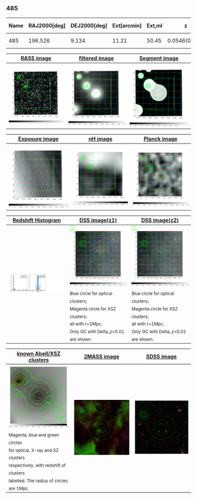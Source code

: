 <div STYLE="page-break-after: always;"></div>

### 485

|Name|RAJ2000[deg]|DEJ2000[deg] |Ext[arcmin]| Ext,ml | z | z_src| C|GC(XSZ,Delta_z<0.01)| GC(OPT,Delta_z<0.01)|GC| R_sig[arcmin] | R500[arcmin] | R500[Mpc]| CRsig[c/s] | CR500[c/s] |L500[1E44 erg/s]|F500[1E-12 erg/s/cm^2]| M500[1E14 Msun]|Tx[keV]|Cnt_sig|Beta|Rc[arcmin]|Comment|Alias|
|---|---|---|---|---|---|------|---|--------|---------|----------|---|---|---|---|---|---|---|---|---|---|---|---|---|---|
|485| 196.526| 9.134| 11.21| 50.45| 0.0546(0.005)| z1, z_opt| S| -| N, W| N, W| 15.138| 10.619| 0.676| 0.175(0.050)| 0.167(0.048)| 0.216(0.051)| 3.040(0.718)| 0.93(0.11)| 2.08(0.16)| 69.0| 0.838(-0.170+0.115)| 9.160(-1.966+1.626)| -| t474|

|[RASS image](../image/485/485_img.pdf)|[filtered image](../image/485/485_fil.pdf)|[Segment image](../image/485/485_seg.pdf)|
|-------------------|--------------------|-------------------|
| <img src="../image/485/485_img.png" width="300">  | <img src="../image/485/485_fil.png" width="300">   | <img src="../image/485/485_seg.png" width="300">  |

|[Exposure image](../image/485/485_mex.pdf)| [nH image](../image/485/485_nh.pdf)| [Planck image](../image/485/485_p.pdf)|
|-------------------|--------------------|-------------------|
|<img src="../image/485/485_mex.png" width="300">   | <img src="../image/485/485_nh.png" width="300">    | <img src="../image/485/485_p.png" width="300"> |

|[Redshift Histogram](../image/485/485_zg.pdf) | [DSS image(z1)](../image/485/485_dss_z1.pdf)      |  [DSS image(z2)](../image/485/485_dss_z2.pdf)    |
|-------------------|--------------------|-------------------|
|<img src="../image/485/485_zg.png" width="300"> |<img src="../image/485/485_dss_z1.png" width="300"> <sub><br>Blue circle for optical clusters; <br>Magenta circle for XSZ clusters; <br>all with r=1Mpc; <br>Only GC with Delta_z<0.01 are shown. </sub>| <img src="../image/485/485_dss_z2.png" width="300"><sub><br>Blue circle for optical clusters; <br>Magenta circle for XSZ clusters; <br>all with r=1Mpc; <br>Only GC with Delta_z<0.01 are shown. </sub> |

|[known Abell/XSZ clusters](../image/485/485_gc.pdf) | [2MASS image](../image/485/485_2mass.pdf)      |[SDSS image](../image/485/485_sdss.pdf)   |
|-------------------|-------------------|-------------------|
|<img src=../image/485/485_gc.png width="300"> <br><sub>Magenta, blue and green circles <br>for optical, X-ray and SZ clusters <br>respectively, with redshift of clusters <br>labelled. The radius of circles <br>are 1Mpc.</sub>|<img src="../image/485/485_2mass.png" width="300">  | <img src="../image/485/485_sdss.png" width="300">  |





